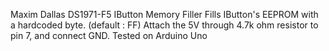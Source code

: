 Maxim Dallas DS1971-F5 IButton Memory Filler
Fills IButton's EEPROM with a hardcoded byte. (default : FF)
Attach the 5V through 4.7k ohm resistor to pin 7, and connect GND.
Tested on Arduino Uno
